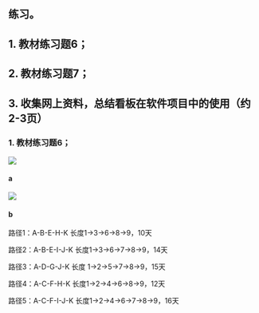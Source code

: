 ## 练习。
## 1. 教材练习题6；
## 2. 教材练习题7；
## 3. 收集网上资料，总结看板在软件项目中的使用（约2-3页）

### 1. 教材练习题6；

![](https://github.com/ChanKimFung/IT-homework/blob/master/pic/q1.png)

#### a

![](https://github.com/ChanKimFung/IT-homework/blob/master/pic/6-1a.png)

#### b

路径1：A-B-E-H-K 长度1→3→6→8→9，10天

路径2：A-B-E-I-J-K 长度1→3→6→7→8→9，14天

路径3：A-D-G-J-K 长度 1→2→5→7→8→9，15天

路径4：A-C-F-H-K 长度1→2→4→6→8→9，12天

路径5：A-C-F-I-J-K 长度1→2→4→6→7→8→9，16天
